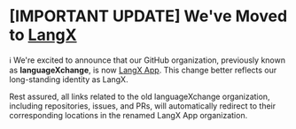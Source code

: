 # [IMPORTANT UPDATE] We've Moved to [LangX](https://github.com/langx)

ℹ️ We're excited to announce that our GitHub organization, previously known as **languageXchange**, is now [LangX App](https://github.com/langx). This change better reflects our long-standing identity as LangX.

Rest assured, all links related to the old languageXchange organization, including repositories, issues, and PRs, will automatically redirect to their corresponding locations in the renamed LangX App organization.
